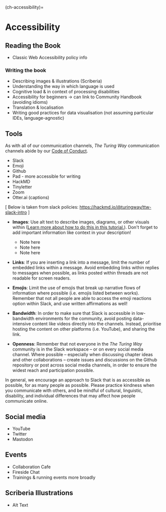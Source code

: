 (ch-accessibility)=

# Accessibility

## Reading the Book
- Classic Web Accessibility policy info

### Writing the book
- Describing images & illustrations (Scriberia)
- Understanding the way in which language is used
- Cognitive load & in context of processing disabilities
- Accessibility for beginners -> can link to Community Handbook (avoiding idioms)
- Translation & localisation 
- Writing good practices for data visualisation (not assuming particular IDEs, language-agnostic)

## Tools
As with all of our communication channels, *The Turing Way* communication channels abide by our [Code of Conduct](https://the-turing-way.netlify.app/community-handbook/coc.html).

- Slack
- Emoji
- Github
- Pad - more accessible for writing
- HackMD
- Tinyletter
- Zoom 
- Otter.ai (captions) 

[ Below is taken from slack policies: https://hackmd.io/@turingway/ttw-slack-intro ]
* **Images**: Use alt text to describe images, diagrams, or other visuals within ([Learn more about how to do this in this tutorial.](https://slack.com/intl/en-gb/resources/using-slack/how-to-boost-accessibility-in-slack&utm_medium=promo)). Don't forget to add important information like context in your description!
    - Note here
    - Note here
    - Note here
* **Links**: If you are inserting a link into a message, limit the number of embedded links within a message. Avoid embedding links within replies to messages when possible, as links posted within threads are not readable for screen readers.
 
* **Emojis**: Limit the use of emojis that break up narrative flows of information where possible (i.e. emojis listed between works). Remember that not all people are able to access the emoji reactions option within Slack, and use written affirmations as well!
* **Bandwidth**: In order to make sure that Slack is accessible in low-bandwidth environments for the community, avoid posting data-intensive content like videos directly into the channels. Instead, prioritise hosting the content on other platforms (i.e. YouTube), and sharing the link.
* **Openness**: Remember that not everyone in the *The Turing Way* community is in the Slack workspace – or on every social media channel. Where possible – especially when discussing chapter ideas and other collaborations – create issues and discussions on the Github repository or post across social media channels, in order to ensure the widest reach and participation possible.

In general, we encourage an approach to Slack that is as accessible as possible, for as many people as possible. Please practice kindness when you communicate with others, and be mindful of cultural, linguistic, disability, and individual differences that may affect how people communicate online. 

## Social media
- YouTube
- Twitter
- Mastodon

## Events
- Collaboration Cafe
- Fireside Chat
- Trainings & running events more broadly

## Scriberia Illustrations 
- Alt Text
